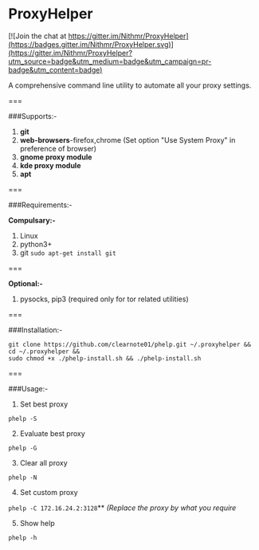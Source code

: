 # ProxyHelper

[![Join the chat at https://gitter.im/Nithmr/ProxyHelper](https://badges.gitter.im/Nithmr/ProxyHelper.svg)](https://gitter.im/Nithmr/ProxyHelper?utm_source=badge&utm_medium=badge&utm_campaign=pr-badge&utm_content=badge)

A comprehensive command line utility to automate all your proxy settings.  
  
===

###Supports:-
  
1. **git**
2. **web-browsers**-firefox,chrome (Set option "Use System Proxy" in preference of browser)
3. **gnome proxy module**
4. **kde proxy module**
5. **apt**                                 
  

===

###Requirements:-
  
**Compulsary:-**  
  
1. Linux  
2. python3+  
3. git 
`sudo apt-get install git`  
  
===  
  
**Optional:-**  
  
1. pysocks, pip3 (required only for tor related utilities)  
  
===
  
###Installation:-  

```
git clone https://github.com/clearnote01/phelp.git ~/.proxyhelper && cd ~/.proxyhelper && 
sudo chmod +x ./phelp-install.sh && ./phelp-install.sh
```  

===  
  
  
###Usage:- 
  
1. Set best proxy  
  
`phelp -S`  
  
2. Evaluate best proxy  
  
`phelp -G`  
  
3. Clear all proxy  
  
`phelp -N`  
  
4. Set custom proxy  
  
`phelp -C 172.16.24.2:3128`** *(Replace the proxy by what you require*    
  
5. Show help  
  
`phelp -h`  
  

